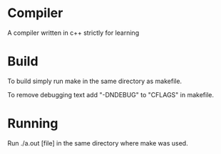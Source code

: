 # Compiler

A compiler written in c++ strictly for learning

# Build

To build simply run make in the same directory as makefile. 

To remove debugging text add "-DNDEBUG" to "CFLAGS" in makefile.

# Running

Run ./a.out [file] in the same directory where make was used.
